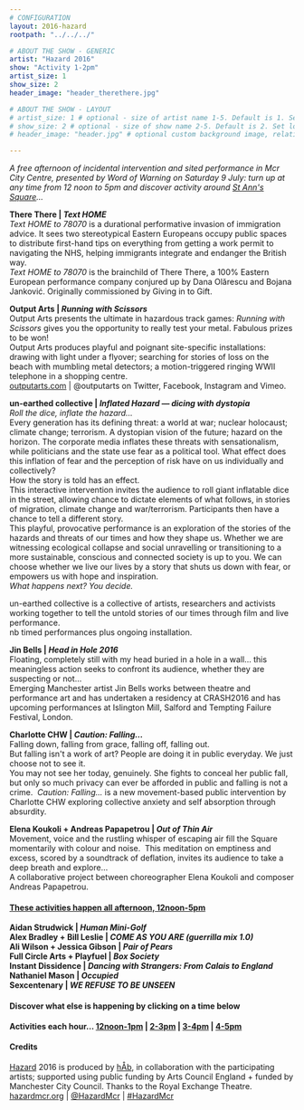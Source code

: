 ```yaml
---
# CONFIGURATION
layout: 2016-hazard
rootpath: "../../../"

# ABOUT THE SHOW - GENERIC
artist: "Hazard 2016"
show: "Activity 1-2pm"
artist_size: 1
show_size: 2
header_image: "header_therethere.jpg"

# ABOUT THE SHOW - LAYOUT
# artist_size: 1 # optional - size of artist name 1-5. Default is 1. Set longer names to lower values
# show_size: 2 # optional - size of show name 2-5. Default is 2. Set longer names to lower values
# header_image: "header.jpg" # optional custom background image, relative to current page

---
```

*A free afternoon of incidental intervention and sited performance in Mcr City Centre, presented by Word of Warning on Saturday 9 July: turn up at any time from 12 noon to 5pm and discover activity around <a href="http://www.google.com/maps/d/embed?mid=zUP9hOfLluWs.kfWwdpVK74IU" target="_blank">St Ann's Square</a>…*            
          
                            
**There There | *Text HOME***          
*Text HOME to 78070* is a durational performative invasion of immigration advice. It sees two stereotypical Eastern Europeans occupy public spaces to distribute first-hand tips on everything from getting a work permit to navigating the NHS, helping immigrants integrate and endanger the British way.    
*Text HOME to 78070* is the brainchild of There There, a 100% Eastern European performance company conjured up by Dana Olărescu and Bojana Janković. Originally commissioned by Giving in to Gift.    
                    
**Output Arts | *Running with Scissors***         
Output Arts presents the ultimate in hazardous track games: *Running with Scissors* gives you the opportunity to really test your metal. Fabulous prizes to be won!    
Output Arts produces playful and poignant site-specific installations: drawing with light under a flyover; searching for stories of loss on the beach with mumbling metal detectors; a motion-triggered ringing WWII telephone in a shopping centre.    
<a href="https://www.outputarts.com/" target="_blank">outputarts.com</a> | @outputarts on Twitter, Facebook, Instagram and Vimeo.    
               
**un-earthed collective | *Inflated Hazard — dicing with dystopia***         
*Roll the dice, inflate the hazard...*    
Every generation has its defining threat: a world at war; nuclear holocaust; climate change; terrorism. A dystopian vision of the future; hazard on the horizon. The corporate media inflates these threats with sensationalism, while politicians and the state use fear as a political tool. What effect does this inflation of fear and the perception of risk have on us individually and collectively?    
How the story is told has an effect.    
This interactive intervention invites the audience to roll giant inflatable dice in the street, allowing chance to dictate elements of what follows, in stories of migration, climate change and war/terrorism. Participants then have a chance to tell a different story.    
This playful, provocative performance is an exploration of the stories of the hazards and threats of our times and how they shape us. Whether we are witnessing ecological collapse and social unravelling or transitioning to a more sustainable, conscious and connected society is up to you. We can choose whether we live our lives by a story that shuts us down with fear, or empowers us with hope and inspiration.    
*What happens next? You decide.*    

un-earthed collective is a collective of artists, researchers and activists working together to tell the untold stories of our times through film and live performance.    
nb timed performances plus ongoing installation.    
          
**Jin Bells | *Head in Hole 2016***         
Floating, completely still with my head buried in a hole in a wall… this meaningless action seeks to confront its audience, whether they are suspecting or not…    
Emerging Manchester artist Jin Bells works between theatre and performance art and has undertaken a residency at CRASH2016 and has upcoming performances at Islington Mill, Salford and Tempting Failure Festival, London.    
               
**Charlotte CHW | *Caution: Falling…***         
Falling down, falling from grace, falling off, falling out.     
But falling isn't a work of art? People are doing it in public everyday. We just choose not to see it.    
You may not see her today, genuinely. She fights to conceal her public fall, but only so much privacy can ever be afforded in public and falling is not a crime.  
*Caution: Falling...* is a new movement-based public intervention by Charlotte CHW exploring collective anxiety and self absorption through absurdity.    
      
**Elena Koukoli + Andreas Papapetrou | *Out of Thin Air***           
Movement, voice and the rustling whisper of escaping air fill the Square momentarily with colour and noise.  This meditation on emptiness and excess, scored by a soundtrack of deflation, invites its audience to take a deep breath and explore…    
A collaborative project between choreographer Elena Koukoli and composer Andreas Papapetrou.    
 
#### [These activities happen all afternoon, 12noon-5pm](/current/2016-hazard/ongoing)             
**Aidan Strudwick | *Human Mini-Golf***           
**Alex Bradley + Bill Leslie | *COME AS YOU ARE (guerrilla mix 1.0)***          
**Ali Wilson + Jessica Gibson | *Pair of Pears***              
**Full Circle Arts + Playfuel | *Box Society***        
**Instant Dissidence | *Dancing with Strangers: From Calais to England***          
**Nathaniel Mason | *Occupied***          
**Sexcentenary | *WE REFUSE TO BE UNSEEN***         
         
#### Discover what else is happening by clicking on a time below                  
**Activities each hour… [12noon-1pm](/current/2016-hazard/12-1) | [2-3pm](/current/2016-hazard/2-3) | [3-4pm](/current/2016-hazard/3-4) | [4-5pm](/current/2016-hazard/4-5)**            
         
#### Credits        
[Hazard](/hab/hazard) 2016 is produced by [hÅb](/hab), in collaboration with the participating artists; supported using public funding by Arts Council England + funded by Manchester City Council. Thanks to the Royal Exchange Theatre.         
<a href="http://hazardmcr.org" target="_blank">hazardmcr.org</a> | <a href="http://twitter.com/HazardMcr" target="_blank">@HazardMcr</a> | <a href="http://twitter.com/hashtag/HazardMcr" target="_blank">#HazardMcr</a>

